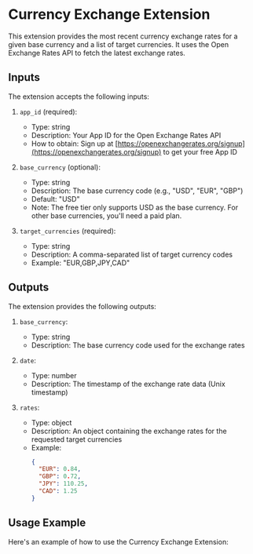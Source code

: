 # Currency Exchange Extension

This extension provides the most recent currency exchange rates for a given base currency and a list of target currencies. It uses the Open Exchange Rates API to fetch the latest exchange rates.

## Inputs

The extension accepts the following inputs:

1. `app_id` (required):
   - Type: string
   - Description: Your App ID for the Open Exchange Rates API
   - How to obtain: Sign up at [https://openexchangerates.org/signup](https://openexchangerates.org/signup) to get your free App ID

2. `base_currency` (optional):
   - Type: string
   - Description: The base currency code (e.g., "USD", "EUR", "GBP")
   - Default: "USD"
   - Note: The free tier only supports USD as the base currency. For other base currencies, you'll need a paid plan.

3. `target_currencies` (required):
   - Type: string
   - Description: A comma-separated list of target currency codes
   - Example: "EUR,GBP,JPY,CAD"

## Outputs

The extension provides the following outputs:

1. `base_currency`:
   - Type: string
   - Description: The base currency code used for the exchange rates

2. `date`:
   - Type: number
   - Description: The timestamp of the exchange rate data (Unix timestamp)

3. `rates`:
   - Type: object
   - Description: An object containing the exchange rates for the requested target currencies
   - Example:
     ```json
     {
       "EUR": 0.84,
       "GBP": 0.72,
       "JPY": 110.25,
       "CAD": 1.25
     }
     ```

## Usage Example

Here's an example of how to use the Currency Exchange Extension:
